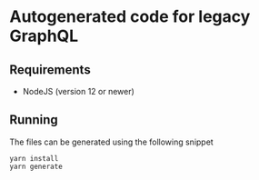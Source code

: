 # Autogenerated code for legacy GraphQL

## Requirements

- NodeJS (version 12 or newer)

## Running

The files can be generated using the following snippet

```
yarn install
yarn generate
```
